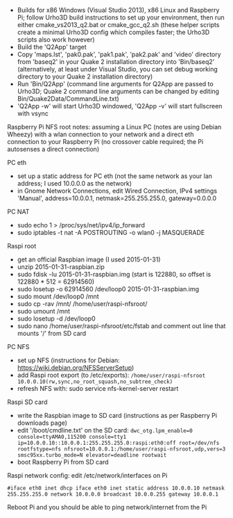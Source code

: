 * Builds for x86 Windows (Visual Studio 2013), x86 Linux and Raspberry Pi; follow Urho3D build instructions to set up your environment, then run either cmake_vs2013_q2.bat or cmake_gcc_q2.sh (these helper scripts create a minimal Urho3D config which compiles faster; the Urho3D scripts also work however)
* Build the 'Q2App' target
* Copy 'maps.lst', 'pak0.pak', 'pak1.pak', 'pak2.pak' and 'video' directory from 'baseq2' in your Quake 2 installation directory into 'Bin/baseq2' (alternatively, at least under Visual Studio, you can set debug working directory to your Quake 2 installation directory)
* Run 'Bin/Q2App' (command line arguments for Q2App are passed to Urho3D; Quake 2 command line arguments can be changed by editing Bin/Quake2Data/CommandLine.txt)
* 'Q2App -w' will start Urho3D windowed, 'Q2App -v' will start fullscreen with vsync

Raspberry Pi NFS root notes: assuming a Linux PC (notes are using Debian Wheezy) with a wlan connection to your network and a direct eth connection to your Raspberry Pi (no crossover cable required; the Pi autosenses a direct connection)

PC eth
* set up a static address for PC eth (not the same network as your lan address; I used 10.0.0.0 as the network)
* in Gnome Network Connections, edit Wired Connection, IPv4 settings 'Manual', address=10.0.0.1, netmask=255.255.255.0, gateway=0.0.0.0

PC NAT
* sudo echo 1 > /proc/sys/net/ipv4/ip_forward
* sudo iptables -t nat -A POSTROUTING -o wlan0 -j MASQUERADE

Raspi root
* get an official Raspbian image (I used 2015-01-31)
* unzip 2015-01-31-raspbian.zip
* sudo fdisk -lu 2015-01-31-raspbian.img (start is 122880, so offset is 122880 * 512 = 62914560)
* sudo losetup -o 62914560 /dev/loop0 2015-01-31-raspbian.img
* sudo mount /dev/loop0 /mnt
* sudo cp -rav /mnt/ /home/user/raspi-nfsroot/
* sudo umount /mnt
* sudo losetup -d /dev/loop0
* sudo nano /home/user/raspi-nfsroot/etc/fstab and comment out line that mounts '/' from SD card

PC NFS
* set up NFS (instructions for Debian: https://wiki.debian.org/NFSServerSetup)
* add Raspi root export (to /etc/exports): `/home/user/raspi-nfsroot 10.0.0.10(rw,sync,no_root_squash,no_subtree_check)`
* refresh NFS with: sudo service nfs-kernel-server restart

Raspi SD card
* write the Raspbian image to SD card (instructions as per Raspberry Pi downloads page)
* edit '/boot/cmdline.txt' on the SD card: `dwc_otg.lpm_enable=0 console=ttyAMA0,115200 console=tty1 ip=10.0.0.10::10.0.0.1:255.255.255.0:raspi:eth0:off root=/dev/nfs rootfstype=nfs nfsroot=10.0.0.1:/home/user/raspi-nfsroot,udp,vers=3 smsc95xx.turbo_mode=N elevator=deadline rootwait`
* boot Raspberry Pi from SD card

Raspi network config: edit /etc/network/interfaces on Pi

`#iface eth0 inet dhcp
iface eth0 inet static
address 10.0.0.10
netmask 255.255.255.0
network 10.0.0.0
broadcast 10.0.0.255
gateway 10.0.0.1`

Reboot Pi and you should be able to ping network/internet from the Pi
